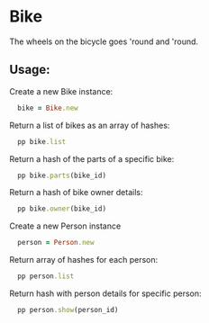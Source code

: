 Bike
===================================

The wheels on the bicycle goes 'round and 'round.

Usage:
-----------------------------------

Create a new Bike instance:

```ruby
  bike = Bike.new
```

Return a list of bikes as an array of hashes:

```ruby
  pp bike.list
```

Return a hash of the parts of a specific bike:

```ruby
  pp bike.parts(bike_id)
```

Return a hash of bike owner details:

```ruby
  pp bike.owner(bike_id)
```
  

Create a new Person instance

```ruby
  person = Person.new
```

Return array of hashes for each person:

```ruby
  pp person.list
```

Return hash with person details for specific person:

```ruby
  pp person.show(person_id)
```
